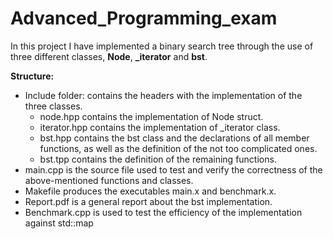 # Advanced_Programming_exam

In this project I have implemented a binary search tree through the use of three different classes, **Node**, **_iterator** and **bst**.

**Structure:** 
* Include folder: contains the headers with the implementation of the three classes.
  * node.hpp contains the implementation of Node struct.
  * iterator.hpp contains the implementation of _iterator class.
  * bst.hpp contains the bst class and the declarations of all member functions, as well as the definition of the not too complicated ones.
  * bst.tpp contains the definition of the remaining functions.
* main.cpp is the source file used to test and verify the correctness of the above-mentioned functions and classes.
* Makefile produces the executables main.x and benchmark.x.
* Report.pdf is a general report about the bst implementation.
* Benchmark.cpp is used to test the efficiency of the implementation against std::map
